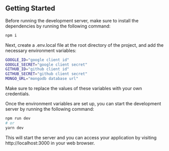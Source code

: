 ## Getting Started
Before running the development server, make sure to install the dependencies by running the following command:
```bash
npm i
```
Next, create a .env.local file at the root directory of the project, and add the necessary environment variables:

```bash
GOOGLE_ID="google client id"
GOOGLE_SECRET="google client secret"
GITHUB_ID="github client id"
GITHUB_SECRET="github client secret"
MONGO_URL="mongodb database url"
```
Make sure to replace the values of these variables with your own credentials.

Once the environment variables are set up, you can start the development server by running the following command:
```bash
npm run dev
# or
yarn dev
```
This will start the server and you can access your application by visiting http://localhost:3000 in your web browser.
